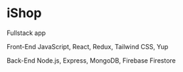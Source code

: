 # iShop
Fullstack app

Front-End
JavaScript, React, Redux, Tailwind CSS, Yup

Back-End
Node.js, Express, MongoDB, Firebase Firestore
